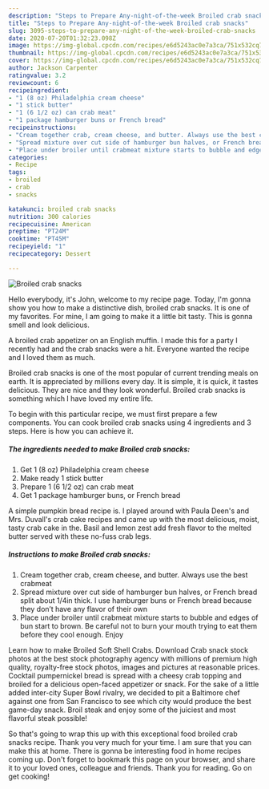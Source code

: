 ```yaml
---
description: "Steps to Prepare Any-night-of-the-week Broiled crab snacks"
title: "Steps to Prepare Any-night-of-the-week Broiled crab snacks"
slug: 3095-steps-to-prepare-any-night-of-the-week-broiled-crab-snacks
date: 2020-07-20T01:32:23.098Z
image: https://img-global.cpcdn.com/recipes/e6d5243ac0e7a3ca/751x532cq70/broiled-crab-snacks-recipe-main-photo.jpg
thumbnail: https://img-global.cpcdn.com/recipes/e6d5243ac0e7a3ca/751x532cq70/broiled-crab-snacks-recipe-main-photo.jpg
cover: https://img-global.cpcdn.com/recipes/e6d5243ac0e7a3ca/751x532cq70/broiled-crab-snacks-recipe-main-photo.jpg
author: Jackson Carpenter
ratingvalue: 3.2
reviewcount: 6
recipeingredient:
- "1 (8 oz) Philadelphia cream cheese"
- "1 stick butter"
- "1 (6 1/2 oz) can crab meat"
- "1 package hamburger buns or French bread"
recipeinstructions:
- "Cream together crab, cream cheese, and butter. Always use the best crabmeat"
- "Spread mixture over cut side of hamburger bun halves, or French bread split about 1/4in thick. I use hamburger buns or French bread because they don’t have any flavor of their own"
- "Place under broiler until crabmeat mixture starts to bubble and edges of bun start to brown. Be careful not to burn your mouth trying to eat them before they cool enough. Enjoy"
categories:
- Recipe
tags:
- broiled
- crab
- snacks

katakunci: broiled crab snacks 
nutrition: 300 calories
recipecuisine: American
preptime: "PT24M"
cooktime: "PT45M"
recipeyield: "1"
recipecategory: Dessert

---
```



![Broiled crab snacks](https://img-global.cpcdn.com/recipes/e6d5243ac0e7a3ca/751x532cq70/broiled-crab-snacks-recipe-main-photo.jpg)

Hello everybody, it's John, welcome to my recipe page. Today, I'm gonna show you how to make a distinctive dish, broiled crab snacks. It is one of my favorites. For mine, I am going to make it a little bit tasty. This is gonna smell and look delicious.

A broiled crab appetizer on an English muffin. I made this for a party I recently had and the crab snacks were a hit. Everyone wanted the recipe and I loved them as much.

Broiled crab snacks is one of the most popular of current trending meals on earth. It is appreciated by millions every day. It is simple, it is quick, it tastes delicious. They are nice and they look wonderful. Broiled crab snacks is something which I have loved my entire life.


To begin with this particular recipe, we must first prepare a few components. You can cook broiled crab snacks using 4 ingredients and 3 steps. Here is how you can achieve it.

<!--inarticleads1-->

##### The ingredients needed to make Broiled crab snacks:

1. Get 1 (8 oz) Philadelphia cream cheese
1. Make ready 1 stick butter
1. Prepare 1 (6 1/2 oz) can crab meat
1. Get 1 package hamburger buns, or French bread


A simple pumpkin bread recipe is. I played around with Paula Deen&#39;s and Mrs. Duvall&#39;s crab cake recipes and came up with the most delicious, moist, tasty crab cake in the. Basil and lemon zest add fresh flavor to the melted butter served with these no-fuss crab legs. 

<!--inarticleads2-->

##### Instructions to make Broiled crab snacks:

1. Cream together crab, cream cheese, and butter. Always use the best crabmeat
1. Spread mixture over cut side of hamburger bun halves, or French bread split about 1/4in thick. I use hamburger buns or French bread because they don’t have any flavor of their own
1. Place under broiler until crabmeat mixture starts to bubble and edges of bun start to brown. Be careful not to burn your mouth trying to eat them before they cool enough. Enjoy


Learn how to make Broiled Soft Shell Crabs. Download Crab snack stock photos at the best stock photography agency with millions of premium high quality, royalty-free stock photos, images and pictures at reasonable prices. Cocktail pumpernickel bread is spread with a cheesy crab topping and broiled for a delicious open-faced appetizer or snack. For the sake of a little added inter-city Super Bowl rivalry, we decided to pit a Baltimore chef against one from San Francisco to see which city would produce the best game-day snack. Broil steak and enjoy some of the juiciest and most flavorful steak possible! 

So that's going to wrap this up with this exceptional food broiled crab snacks recipe. Thank you very much for your time. I am sure that you can make this at home. There is gonna be interesting food in home recipes coming up. Don't forget to bookmark this page on your browser, and share it to your loved ones, colleague and friends. Thank you for reading. Go on get cooking!
